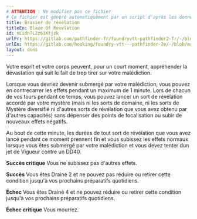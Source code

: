 ```yaml
---
# ATTENTION : Ne modifiez pas ce fichier
# Ce fichier est généré automatiquement par un script d'après les données du module Foundry VTT officiel et de sa traduction
title: Brasier de révélation
titleEn: Blaze Of Revelation
id: nLidn7L2z61Ktjzk
urlFr: https://gitlab.com/pathfinder-fr/foundryvtt-pathfinder2-fr/-/blob/master/data/feats/nLidn7L2z61Ktjzk.htm
urlEn: https://gitlab.com/hooking/foundry-vtt---pathfinder-2e/-/blob/master/packs/data/feats.db/blaze-of-revelation.json
layout: dons
---
```

Votre esprit et votre corps peuvent, pour un court moment, appréhender la dévastation qui suit le fait de trop tirer sur votre malédiction.

Lorsque vous devriez devenir submergé par votre malédiction, vous pouvez en contrecarrer les effets pendant un maximum de 1 minute. Lors de chacun de vos tours pendant ce temps, vous pouvez lancer un sort de révélation accordé par votre mystère (mais ni les sorts de domaine, ni les sorts de Mystère diversifié ni d'autres sorts de révélation que vous avez obtenu par d'autres capacités) sans dépenser des points de focalisation ou subir de nouveaux effets négatifs.

Au bout de cette minute, les durées de tout sort de révélation que vous avez lancé pendant ce moment prennent fin et vous subissez les effets normaux lorsque vous êtes submergé par votre malédiction et vous devez tenter dun jet de Vigueur contre un DD40.

**Succès critique** Vous ne subissez pas d'autres effets.

**Succès** Vous êtes <a class="entity-link" data-pack="pf2e.conditionspf2e" data-id="4D2KBtexWXa6oUMR" draggable="true"><i class="fas fa-book-open"></i>Drainé</a> 2 et ne pouvez pas réduire ou retirer cette condition jusqu'à vos prochains préparatifs quotidiens.

**Échec** Vous êtes Drainé 4 et ne pouvez réduire ou retirer cette condition jusqu'à vos prochains préparatifs quotidiens.

**Échec critique** Vous mourrez.
